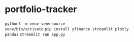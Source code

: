 # portfolio-tracker
<code>python3 -m venv venv</code>
<code>source venv/bin/activate</code>
<code>pip install yfinance streamlit plotly pandas</code>
<code>streamlit run app.py</code>
